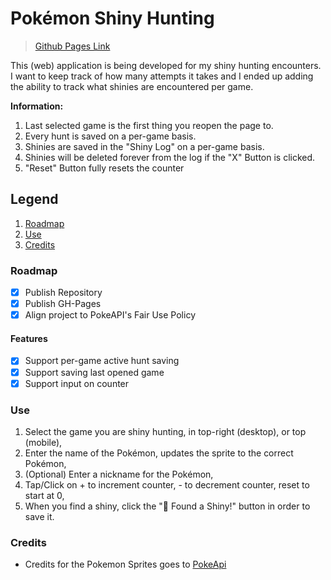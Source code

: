 # Pokémon Shiny Hunting

> [Github Pages Link](https://bitoffrost.github.io/pokemon-shiny-hunting)

This (web) application is being developed for my shiny hunting encounters. I want to keep track of how many attempts it takes and I ended up adding the ability to track what shinies are encountered per game.

**Information:**
1. Last selected game is the first thing you reopen the page to.
2. Every hunt is saved on a per-game basis.
3. Shinies are saved in the "Shiny Log" on a per-game basis.
4. Shinies will be deleted forever from the log if the "X" Button is clicked.
5. "Reset" Button fully resets the counter

## Legend
1. [Roadmap](#roadmap)
2. [Use](#use)
3. [Credits](#credits)

### Roadmap
 - [x] Publish Repository
 - [x] Publish GH-Pages
 - [x] Align project to PokeAPI's Fair Use Policy

#### Features
 - [x] Support per-game active hunt saving
 - [x] Support saving last opened game
 - [x] Support input on counter

### Use
1. Select the game you are shiny hunting, in top-right (desktop), or top (mobile),
2. Enter the name of the Pokémon, updates the sprite to the correct Pokémon,
3. (Optional) Enter a nickname for the Pokémon,
4. Tap/Click on + to increment counter, - to decrement counter, reset to start at 0,
5. When you find a shiny, click the "🎉 Found a Shiny!" button in order to save it.

### Credits
 - Credits for the Pokemon Sprites goes to [PokeApi](pokeapi.co)
